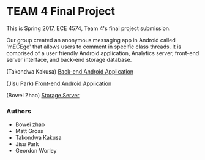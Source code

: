 # TEAM 4 Final Project
This is Spring 2017, ECE 4574, Team 4's final project submission.

Our group created an anonymous messaging app in Android called 'mECEge' that allows users to comment in specific class threads. It is comprised of a user friendly Android application, Analytics server, front-end server interface, and back-end storage database. 

(Takondwa Kakusa)   [Back-end Android Application](https://github.com/tkakusa/AndroidBackground/tree/master)

(Jisu Park)   [Front-end Android Application](https://github.com/ldev-r3-t4/mECge-FINAL)

(Bowei Zhao) [Storage Server](https://github.com/ldev-r3-t4/storage_server)


### Authors ###

* Bowei zhao
* Matt Gross
* Takondwa Kakusa
* Jisu Park
* Geordon Worley